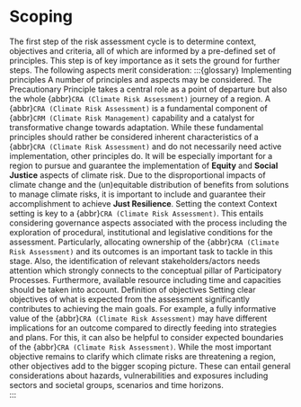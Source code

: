 Scoping
=======================

The first step of the risk assessment cycle is to determine context, objectives and criteria, all of which are informed by a pre-defined set of principles. This step is of key importance as it sets the ground for further steps. The following aspects merit consideration:
:::{glossary}
Implementing principles
 A number of principles and aspects may be considered. The Precautionary Principle takes a central role as a point of departure but also the whole {abbr}`CRA (Climate Risk Assessment)` journey of a region. A {abbr}`CRA (Climate Risk Assessment)` is a fundamental component of {abbr}`CRM (Climate Risk Management)` capability and a catalyst for transformative change towards adaptation. While these fundamental principles should rather be considered inherent characteristics of a {abbr}`CRA (Climate Risk Assessment)` and do not necessarily need active implementation, other principles do. It will be especially important for a region to pursue and guarantee the implementation of **Equity** and **Social Justice** aspects of climate risk. Due to the disproportional impacts of climate change and the (un)equitable distribution of benefits from solutions to manage climate risks, it is important to include and guarantee their accomplishment to achieve **Just Resilience**.
Setting the context
 Context setting is key to a {abbr}`CRA (Climate Risk Assessment)`. This entails considering governance aspects associated with the process including the exploration of procedural, institutional and legislative conditions for the assessment. Particularly, allocating ownership of the {abbr}`CRA (Climate Risk Assessment)` and its outcomes is an important task to tackle in this stage. Also, the identification of relevant stakeholders/actors needs attention which strongly connects to the conceptual pillar of Participatory Processes. Furthermore, available resource including time and capacities should be taken into account.
Definition of objectives
 Setting clear objectives of what is expected from the assessment significantly contributes to achieving the main goals. For example, a fully informative value of the {abbr}`CRA (Climate Risk Assessment)` may have different implications for an outcome compared to directly feeding into strategies and plans. For this, it can also be helpful to consider expected boundaries of the {abbr}`CRA (Climate Risk Assessment)`. While the most important objective remains to clarify which climate risks are threatening a region, other objectives add to the bigger scoping picture. These can entail general considerations about hazards, vulnerabilities and exposures including sectors and societal groups, scenarios and time horizons.  
:::